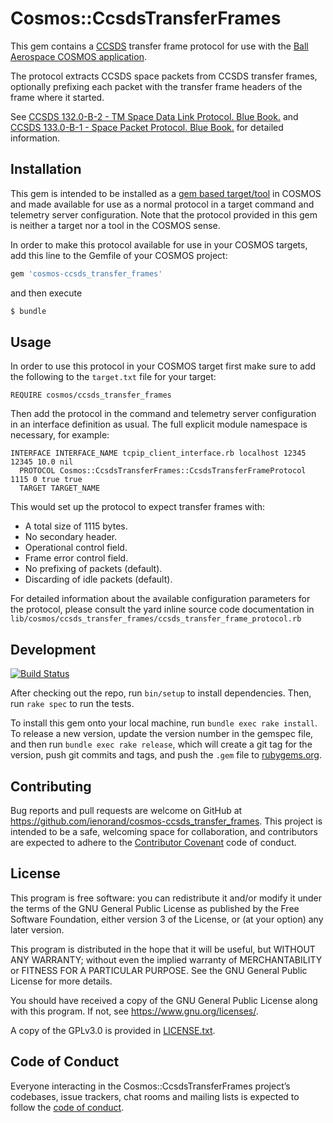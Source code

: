 # Cosmos::CcsdsTransferFrames

This gem contains a [CCSDS](https://public.ccsds.org/default.aspx) transfer frame protocol for use with the [Ball Aerospace COSMOS application](http://cosmosrb.com).

The protocol extracts CCSDS space packets from CCSDS transfer frames, optionally prefixing each packet with the transfer frame headers of the frame where it started.

See [CCSDS 132.0-B-2 - TM Space Data Link Protocol. Blue Book.](https://public.ccsds.org/Pubs/132x0b2.pdf) and [CCSDS 133.0-B-1 - Space Packet Protocol. Blue Book.](https://public.ccsds.org/Pubs/133x0b1c2.pdf) for detailed information.

## Installation

This gem is intended to be installed as a [gem based target/tool](http://cosmosrb.com/docs/gemtargets/) in COSMOS and made available for use as a normal protocol in a target command and telemetry server configuration. Note that the protocol provided in this gem is neither a target nor a tool in the COSMOS sense.

In order to make this protocol available for use in your COSMOS targets, add this line to the Gemfile of your COSMOS project:

```ruby
gem 'cosmos-ccsds_transfer_frames'
```

and then execute

```sh
$ bundle
```

## Usage

In order to use this protocol in your COSMOS target first make sure to add the following to the `target.txt` file for your target:

```
REQUIRE cosmos/ccsds_transfer_frames
```

Then add the protocol in the command and telemetry server configuration in an interface definition as usual. The full explicit module namespace is necessary, for example:

```
INTERFACE INTERFACE_NAME tcpip_client_interface.rb localhost 12345 12345 10.0 nil
  PROTOCOL Cosmos::CcsdsTransferFrames::CcsdsTransferFrameProtocol 1115 0 true true
  TARGET TARGET_NAME
```

This would set up the protocol to expect transfer frames with:

* A total size of 1115 bytes.
* No secondary header.
* Operational control field.
* Frame error control field.
* No prefixing of packets (default).
* Discarding of idle packets (default).

For detailed information about the available configuration parameters for the protocol, please consult the yard inline source code documentation in `lib/cosmos/ccsds_transfer_frames/ccsds_transfer_frame_protocol.rb`

## Development

[![Build Status](https://travis-ci.org/ienorand/cosmos-ccsds_transfer_frames.svg?branch=master)](https://travis-ci.org/ienorand/cosmos-ccsds_transfer_frames)

After checking out the repo, run `bin/setup` to install dependencies. Then, run `rake spec` to run the tests.

To install this gem onto your local machine, run `bundle exec rake install`. To release a new version, update the version number in the gemspec file, and then run `bundle exec rake release`, which will create a git tag for the version, push git commits and tags, and push the `.gem` file to [rubygems.org](https://rubygems.org).

## Contributing

Bug reports and pull requests are welcome on GitHub at https://github.com/ienorand/cosmos-ccsds_transfer_frames. This project is intended to be a safe, welcoming space for collaboration, and contributors are expected to adhere to the [Contributor Covenant](http://contributor-covenant.org) code of conduct.

## License

This program is free software: you can redistribute it and/or modify
it under the terms of the GNU General Public License as published by
the Free Software Foundation, either version 3 of the License, or
(at your option) any later version.

This program is distributed in the hope that it will be useful,
but WITHOUT ANY WARRANTY; without even the implied warranty of
MERCHANTABILITY or FITNESS FOR A PARTICULAR PURPOSE.  See the
GNU General Public License for more details.

You should have received a copy of the GNU General Public License
along with this program.  If not, see <https://www.gnu.org/licenses/>.

A copy of the GPLv3.0 is provided in [LICENSE.txt](LICENSE.txt).

## Code of Conduct

Everyone interacting in the Cosmos::CcsdsTransferFrames project’s codebases, issue trackers, chat rooms and mailing lists is expected to follow the [code of conduct](https://github.com/ienorand/cosmos-ccsds_transfer_frames/blob/master/CODE_OF_CONDUCT.md).
